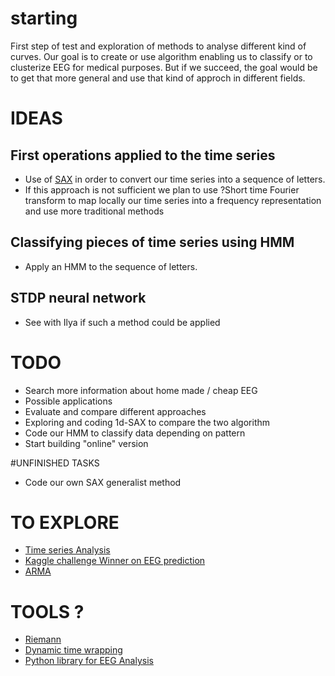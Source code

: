 # starting

First step of test and exploration of methods to analyse different kind of curves.
Our goal is to create or use algorithm enabling us to classify or to clusterize EEG for medical purposes. But if we succeed, the goal would be to get that more general and use that kind of approch in different fields.

# IDEAS 
## First operations applied to the time series
+ Use of [SAX](https://github.com/dolaameng/pysax) in order to convert our time series into a sequence of letters.
+ If this approach is not sufficient we plan to use ?Short time Fourier transform to map locally our time series into a frequency representation and use more traditional methods

## Classifying pieces of time series  using HMM
+ Apply an HMM to the sequence of letters. 

## STDP neural network
+ See with Ilya if such a method could be applied


# TODO

+ Search more information about home made / cheap EEG
+ Possible applications
+ Evaluate and compare different approaches
+ Exploring and coding 1d-SAX to compare the two algorithm
+ Code our HMM to classify data depending on pattern
+ Start building "online" version

#UNFINISHED TASKS
+ Code our own SAX generalist method 

# TO EXPLORE
+ [Time series Analysis](https://sflscientific.com/data-science/) 
+ [Kaggle challenge Winner on EEG prediction](https://www.kaggle.com/c/grasp-and-lift-eeg-detection/)
+ [ARMA](https://bicorner.com/2015/11/16/time-series-analysis-using-ipython/)

# TOOLS ?
+ [Riemann](https://github.com/alexandrebarachant/pyRiemann)
+ [Dynamic time wrapping](https://en.wikipedia.org/wiki/Dynamic_time_warping)
+ [Python library for EEG Analysis](http://ptsa.readthedocs.io/en/latest/index.html)
